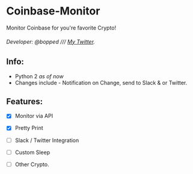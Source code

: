 # Coinbase-Monitor
Monitor Coinbase for you're favorite Crypto!

###### Developer: @bopped /// [My Twitter](https://twitter.com/Backdoorcook).

## Info:
- Python 2 *as of now*
- Changes include - Notification on Change, send to Slack & or Twitter.

## Features:

- [x] Monitor via API

- [x] Pretty Print

- [ ] Slack / Twitter Integration

- [ ] Custom Sleep 

- [ ] Other Crypto. 






